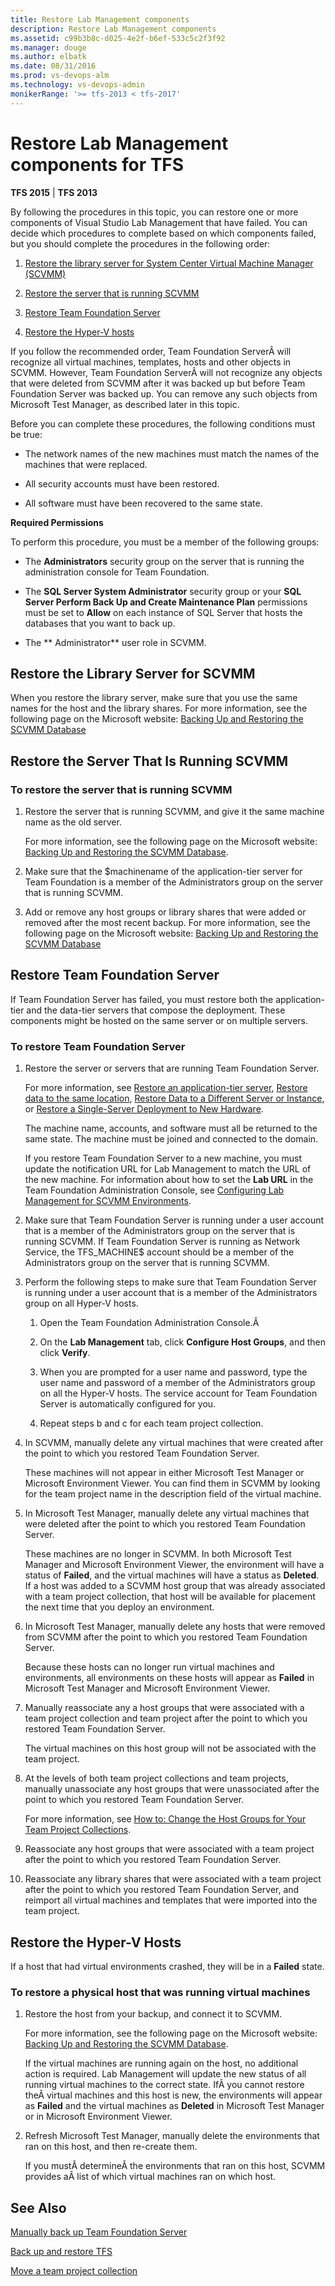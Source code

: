 ```yaml
---
title: Restore Lab Management components
description: Restore Lab Management components
ms.assetid: c99b3b8c-d025-4e2f-b6ef-533c5c2f3f92
ms.manager: douge
ms.author: elbatk
ms.date: 08/31/2016
ms.prod: vs-devops-alm
ms.technology: vs-devops-admin
monikerRange: '>= tfs-2013 < tfs-2017'
---
```




# Restore Lab Management components for TFS

**TFS 2015** | **TFS 2013**

By following the procedures in this topic, you can restore one or more components of Visual Studio Lab Management that have failed. You can decide which procedures to complete based on which components failed, but you should complete the procedures in the following order:

1.  [Restore the library server for System Center Virtual Machine Manager (SCVMM)](#restore-lib-svr-scvmm)

2.  [Restore the server that is running SCVMM](#restore-svr-running-scvmm)

3.  [Restore Team Foundation Server](#restore-tfs)

4.  [Restore the Hyper-V hosts](#restore-hyper-v-hosts)

If you follow the recommended order, Team Foundation ServerÂ will recognize all virtual machines, templates, hosts and other objects in SCVMM. However, Team Foundation ServerÂ will not recognize any objects that were deleted from SCVMM after it was backed up but before Team Foundation Server was backed up. You can remove any such objects from Microsoft Test Manager, as described later in this topic.

Before you can complete these procedures, the following conditions must be true:

-   The network names of the new machines must match the names of the machines that were replaced.

-   All security accounts must have been restored.

-   All software must have been recovered to the same state.

**Required Permissions**

To perform this procedure, you must be a member of the following groups:

-   The **Administrators** security group on the server that is running the administration console for Team Foundation.

-   The **SQL Server System Administrator** security group or your **SQL Server Perform Back Up and Create Maintenance Plan** permissions must be set to **Allow** on each instance of SQL Server that hosts the databases that you want to back up.

-   The ** Administrator** user role in SCVMM.

<a name="restore-lib-svr-scvmm"></a>
## Restore the Library Server for SCVMM

When you restore the library server, make sure that you use the same names for the host and the library shares. For more information, see the following page on the Microsoft website: [Backing Up and Restoring the SCVMM Database](http://go.microsoft.com/fwlink/?linkid=150302)

<a name="restore-svr-running-scvmm"></a>
## Restore the Server That Is Running SCVMM

### To restore the server that is running SCVMM

1.  Restore the server that is running SCVMM, and give it the same machine name as the old server.

    For more information, see the following page on the Microsoft website: [Backing Up and Restoring the SCVMM Database](http://go.microsoft.com/fwlink/?linkid=150302).

2.  Make sure that the $machinename of the application-tier server for Team Foundation is a member of the Administrators group on the server that is running SCVMM.

3.  Add or remove any host groups or library shares that were added or removed after the most recent backup. For more information, see the following page on the Microsoft website: [Backing Up and Restoring the SCVMM Database](http://go.microsoft.com/fwlink/?linkid=150302)

<a name="restore-tfs"></a>
## Restore Team Foundation Server

If Team Foundation Server has failed, you must restore both the application-tier and the data-tier servers that compose the deployment. These components might be hosted on the same server or on multiple servers.

### To restore Team Foundation Server

1.  Restore the server or servers that are running Team Foundation Server.

    For more information, see [Restore an application-tier server](restore-application-tier-server.md), [Restore data to the same location](restore-data-same-location.md), [Restore Data to a Different Server or Instance](restore-data-different-instance.md), or [Restore a Single-Server Deployment to New Hardware](tut-single-svr-home.md).

    The machine name, accounts, and software must all be returned to the same state. The machine must be joined and connected to the domain.

    If you restore Team Foundation Server to a new machine, you must update the notification URL for Lab Management to match the URL of the new machine. For information about how to set the **Lab URL** in the Team Foundation Administration Console, see [Configuring Lab Management for SCVMM Environments](../config-lab-scvmm-envs.md).

2.  Make sure that Team Foundation Server is running under a user account that is a member of the Administrators group on the server that is running SCVMM. If Team Foundation Server is running as Network Service, the TFS\_MACHINE$ account should be a member of the Administrators group on the server that is running SCVMM.

3.  Perform the following steps to make sure that Team Foundation Server is running under a user account that is a member of the Administrators group on all Hyper-V hosts.

    1.  Open the Team Foundation Administration Console.Â 

    2.  On the **Lab Management** tab, click **Configure Host Groups**, and then click **Verify**.

    3.  When you are prompted for a user name and password, type the user name and password of a member of the Administrators group on all the Hyper-V hosts. The service account for Team Foundation Server is automatically configured for you.

    4.  Repeat steps b and c for each team project collection.

4.  In SCVMM, manually delete any virtual machines that were created after the point to which you restored Team Foundation Server.

    These machines will not appear in either Microsoft Test Manager or Microsoft Environment Viewer. You can find them in SCVMM by looking for the team project name in the description field of the virtual machine.

5.  In Microsoft Test Manager, manually delete any virtual machines that were deleted after the point to which you restored Team Foundation Server.

    These machines are no longer in SCVMM. In both Microsoft Test Manager and Microsoft Environment Viewer, the environment will have a status of **Failed**, and the virtual machines will have a status as **Deleted**. If a host was added to a SCVMM host group that was already associated with a team project collection, that host will be available for placement the next time that you deploy an environment.

6.  In Microsoft Test Manager, manually delete any hosts that were removed from SCVMM after the point to which you restored Team Foundation Server.

    Because these hosts can no longer run virtual machines and environments, all environments on these hosts will appear as **Failed** in Microsoft Test Manager and Microsoft Environment Viewer.

7.  Manually reassociate any a host groups that were associated with a team project collection and team project after the point to which you restored Team Foundation Server.

    The virtual machines on this host group will not be associated with the team project.

8.  At the levels of both team project collections and team projects, manually unassociate any host groups that were unassociated after the point to which you restored Team Foundation Server.

    For more information, see [How to: Change the Host Groups for Your Team Project Collections](https://msdn.microsoft.com/en-us/library/dd386364(v=vs.120).aspx).

9.  Reassociate any host groups that were associated with a team project after the point to which you restored Team Foundation Server.

10. Reassociate any library shares that were associated with a team project after the point to which you restored Team Foundation Server, and reimport all virtual machines and templates that were imported into the team project.

<a name="restore-hyper-v-hosts"></a>
## Restore the Hyper-V Hosts

If a host that had virtual environments crashed, they will be in a **Failed** state.

### To restore a physical host that was running virtual machines

1.  Restore the host from your backup, and connect it to SCVMM.

    For more information, see the following page on the Microsoft website: [Backing Up and Restoring the SCVMM Database](http://go.microsoft.com/fwlink/?linkid=150302).

    If the virtual machines are running again on the host, no additional action is required. Lab Management will update the new status of all running virtual machines to the correct state. IfÂ you cannot restore theÂ virtual machines and this host is new, the environments will appear as **Failed** and the virtual machines as **Deleted** in Microsoft Test Manager or in Microsoft Environment Viewer.

2.  Refresh Microsoft Test Manager, manually delete the environments that ran on this host, and then re-create them.

    If you mustÂ determineÂ the environments that ran on this host, SCVMM provides aÂ list of which virtual machines ran on which host.

## See Also

 [Manually back up Team Foundation Server](manually-backup-tfs.md) 

 [Back up and restore TFS](back-up-restore-tfs.md) 

 [Move a team project collection](../move-project-collection.md) 
